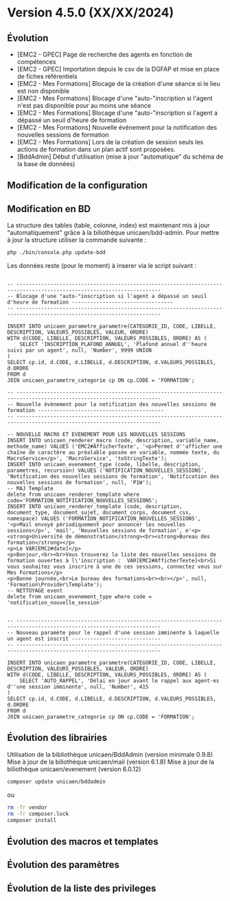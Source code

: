 # Version 4.5.0 (XX/XX/2024)

## Évolution

- [EMC2 - GPEC] Page de recherche des agents en fonction de compétences
- [EMC2 - GPEC] Importation depuis le csv de la DGFAP et mise en place de fiches référentiels
- [EMC2 - Mes Formations] Blocage de la création d'une séance si le lieu est non disponible
- [EMC2 - Mes Formations] Blocage d'une "auto-"inscription si l'agent n'est pas disponible pour au moins une séance
- [EMC2 - Mes Formations] Blocage d'une "auto-"inscription si l'agent a dépassé un seuil d'heure de formation
- [EMC2 - Mes Formations] Nouvelle événement pour la notification des nouvelles sessions de formation
- [EMC2 - Mes Formations] Lors de la création de session seuls les actions de formation dans un plan actif sont proposées.
- [BddAdmin] Début d'utilisation (mise à jour "automatique" du schéma de la base de données)


## Modification de la configuration

## Modification en BD

La structure des tables (table, colonne, index) est maintenant mis à jour "automatiquement" grâce à la biliothèque unicaen/bdd-admin.
Pour mettre à jour la structure utiliser la commande suivante :

```bash
php ./bin/console.php update-bdd
```

Les données reste (pour le moment) à inserer via le script suivant :


```postgresql

-- ---------------------------------------------------------------------------------------------------------------------
-- Blocage d'une "auto-"inscription si l'agent a dépassé un seuil d'heure de formation ---------------------------------
-- ---------------------------------------------------------------------------------------------------------------------

INSERT INTO unicaen_parametre_parametre(CATEGORIE_ID, CODE, LIBELLE, DESCRIPTION, VALEURS_POSSIBLES, VALEUR, ORDRE)
WITH d(CODE, LIBELLE, DESCRIPTION, VALEURS_POSSIBLES, ORDRE) AS (
    SELECT 'INSCRIPTION_PLAFOND_ANNUEL', 'Plafond annuel d''heure suivi par un agent', null, 'Number', 9999 UNION
)
SELECT cp.id, d.CODE, d.LIBELLE, d.DESCRIPTION, d.VALEURS_POSSIBLES, d.ORDRE
FROM d
JOIN unicaen_parametre_categorie cp ON cp.CODE = 'FORMATION';
    
-- ---------------------------------------------------------------------------------------------------------------------
-- Nouvelle événement pour la notification des nouvelles sessions de formation -----------------------------------------
-- ---------------------------------------------------------------------------------------------------------------------
    
-- NOUVELLE MACRO ET EVENEMENT POUR LES NOUVELLES SESSIONS
INSERT INTO unicaen_renderer_macro (code, description, variable_name, methode_name) VALUES ('EMC2#AfficherTexte', '<p>Permet d''afficher une chaîne de caractère au préalable passée en variable, nommée texte, du MacroService</p>', 'MacroService', 'toStringTexte');
INSERT INTO unicaen_evenement_type (code, libelle, description, parametres, recursion) VALUES ('NOTIFICATION_NOUVELLES_SESSIONS', 'Notification des nouvelles sessions de formation', 'Notification des nouvelles sessions de formation', null, 'P1W');
-- MAJ Template
delete from unicaen_renderer_template where code='FORMATION_NOTIFICATION_NOUVELLES_SESSIONS';
INSERT INTO unicaen_renderer_template (code, description, document_type, document_sujet, document_corps, document_css, namespace) VALUES ('FORMATION_NOTIFICATION_NOUVELLES_SESSIONS', '<p>Mail envoyé périodiquement pour annoncer les nouvelles sessions</p>', 'mail', 'Nouvelles sessions de formation', e'<p><strong>Université de démonstration</strong><br><strong>Bureau des formation</strong></p>
<p>Le VAR[EMC2#date]</p>
<p>Bonjour,<br><br>Vous trouverez la liste des nouvelles sessions de formation ouvertes à l\'inscription :  VAR[EMC2#AfficherTexte]<br>Si vous souhaitez vous inscrire à une de ces sessions, connectez vous sur Mes Formations</p>
<p>Bonne journée,<br>Le bureau des formations<br><br></p>', null, 'Formation\Provider\Template');
-- NETTOYAGE event
delete from unicaen_evenement_type where code = 'notification_nouvelle_session'


-- ---------------------------------------------------------------------------------------------------------------------
-- Nouveau paramète pour le rappel d'une session imminente à laquelle un agent est inscrit -----------------------------
-- ---------------------------------------------------------------------------------------------------------------------

INSERT INTO unicaen_parametre_parametre(CATEGORIE_ID, CODE, LIBELLE, DESCRIPTION, VALEURS_POSSIBLES, VALEUR, ORDRE)
WITH d(CODE, LIBELLE, DESCRIPTION, VALEURS_POSSIBLES, ORDRE) AS (
    SELECT 'AUTO_RAPPEL', 'Délai en jour avant le rappel aux agent·es d''une session imminente', null, 'Number', 415
)
SELECT cp.id, d.CODE, d.LIBELLE, d.DESCRIPTION, d.VALEURS_POSSIBLES, d.ORDRE
FROM d
JOIN unicaen_parametre_categorie cp ON cp.CODE = 'FORMATION';

```
## Évolution des librairies

Utilisation de la bibliothèque unicaen/BddAdmin (version minimale 0.9.8)
Mise à jour de la biliothèque  unicaen/mail (version 6.1.8)
Mise à jour de la biliothèque  unicaen/evenement (version 6.0.12)

```bash
composer update unicaen/bddadmin
```

ou

```bash
rm -fr vendor
rm -fr composer.lock
composer install
```

## Évolution des macros et templates

## Évolution des paramètres

## Évolution de la liste des privileges


